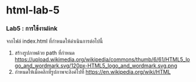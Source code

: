 # html-lab-5
### Lab5 : การใช้งานlink
จากไฟล์ index.html ที่กำหนดให้ดำเนินการต่อไปนี้
1. สร้างรูปภาพด้วย path ที่กำหนด https://upload.wikimedia.org/wikipedia/commons/thumb/6/61/HTML5_logo_and_wordmark.svg/120px-HTML5_logo_and_wordmark.svg.png
2. กำหนดให้เมื่อคลิกที่รูปภาพจะลิงค์ไปที่ https://en.wikipedia.org/wiki/HTML
